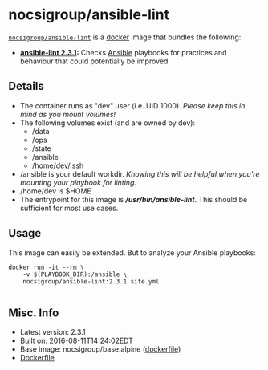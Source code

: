 # nocsigroup/ansible-lint  

[`nocsigroup/ansible-lint`][1] is a [docker][2] image that bundles the following:  
* **[ansible-lint 2.3.1][3]:** Checks [Ansible][4] playbooks for practices and behaviour that could potentially be improved.    

## Details
* The container runs as "dev" user (i.e. UID 1000). *Please keep this in mind as you mount volumes!* 
* The following volumes exist (and are owned by dev):  
  - /data
  - /ops
  - /state
  - /ansible
  - /home/dev/.ssh
* /ansible is your default workdir. *Knowing this will be helpful when you're mounting your playbook for linting.*   
* /home/dev is $HOME
* The entrypoint for this image is ***/usr/bin/ansible-lint***.  This should be sufficient for most use cases.

## Usage 
This image can easily be extended.  But to analyze your Ansible playbooks:

````
docker run -it --rm \
	-v $(PLAYBOOK_DIR):/ansible \
	nocsigroup/ansible-lint:2.3.1 site.yml
		
````

## Misc. Info 
* Latest version: 2.3.1   
* Built on: 2016-08-11T14:24:02EDT   
* Base image: nocsigroup/base:alpine ([dockerfile][6])  
* [Dockerfile][7]

[1]: https://hub.docker.com/r/nocsigroup/ansible-lint/   
[2]: https://docker.com 
[3]: https://github.com/willthames/ansible-lint  
[4]: http://www.ansible.com/  
[6]: https://github.com/nocsigroup/dockerfiles/blob/master/base/alpine
[7]: https://github.com/nocsigroup/dockerfiles/tree/master/ansible-lint
